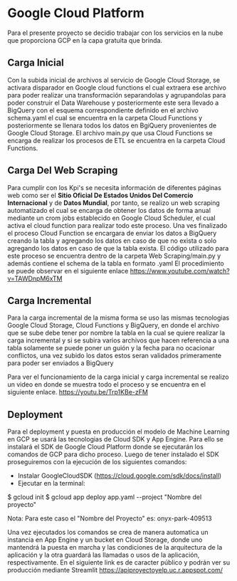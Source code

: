 # Google Cloud Platform

Para el presente proyecto se decidio trabajar con los servicios en la nube que proporciona GCP en la capa gratuita que brinda.

## Carga Inicial

Con la subida inicial de archivos al servicio de Google Cloud Storage, se activara disparador en Google cloud functions el cual extraera ese archivo para poder realizar una transformación separandolas y agrupandolas para poder construir el Data Warehouse y posteriormente este sera llevado a BigQuery con el esquema correspondiente definido en el archivo schema.yaml el cual se encuentra en la carpeta Cloud Functions y posteriormente se llenara todos los datos en BgiQuery provenientes de Google Cloud Storage.
El archivo main.py que usa Cloud Functions se encarga de realizar los procesos de ETL se encuentra en la carpeta Cloud Functions.

## Carga Del Web Scraping

Para cumplir con los Kpi's se necesita información de diferentes páginas web como ser el **Sitio Oficial De Estados Unidos Del Comercio Internacional** y de **Datos Mundial**, por tanto, se realizo un web scraping automatizado el cual se encarga de obtener los datos de forma anual mediante un crom jobs establecido en Google Cloud Scheduler, el cual activa el cloud function para realizar todo este proceso.
Una ves finalizado el proceso Cloud Function se encargara de enviar los datos a BigQuery creando la tabla y agregando los datos en caso de que no exista o solo agregando los datos en caso de que la tabla exista.
El código utilizado para este proceso se encuentra dentro de la carpeta Web Scraping/main.py y además contiene el schema de la tabla en formato .yaml
El procedimiento se puede observar en el siguiente enlace https://www.youtube.com/watch?v=TAWDnpM6xTM

## Carga Incremental

Para la carga incremental de la misma forma se uso las mismas tecnologias Google Cloud Storage, Cloud Functions y BigQuery, en donde el archivo que se sube debe tener por nombre la tabla en la cual se quiere realizar la carga incremental y si se subira varios archivos que hacen referencia a una tabla solamente se puede poner un guión y la fecha para no ocacionar conflictos, una vez subido los datos estos seran validados primeramente para poder ser enviados a BigQuery

Para ver el funcionamiento de la carga inicial y carga incremental se realizo un video en donde se muestra todo el proceso y se encuentra en el siguiente enlace.
https://youtu.be/Trp1KBe-zFM

## Deployment

Para el deployment y puesta en producción el modelo de Machine Learning en GCP se usará las tecnologias de Cloud SDK y App Engine. Para ello se instalará el SDK de Google Cloud Platform donde se ejecutarán los comandos de GCP para dicho proceso. Luego de tener instalado el SDK proseguiremos con la ejecución de los siguientes comandos:

*   Instalar GoogleCloudSDK
    (https://cloud.google.com/sdk/docs/install)
*   Ejecutar en la terminal:

$ gcloud init
$ gcloud app deploy app.yaml --project "Nombre del proyecto"

Nota: Para este caso el "Nombre del Proyecto" es: onyx-park-409513

Una vez ejecutados los comandos se crea de manera automatica un instancia en App Engine y un bucket en Cloud Storage, donde uno mantendrá la puesta en marcha y las condiciones de la arquitectura de la aplicación y la otra guardará las llamadas o usos de la aplicación, respectivamente. En el siguiente link es de caracter público y podrán ver su producción mediante Streamlit https://apiproyectoyelp.uc.r.appspot.com/

